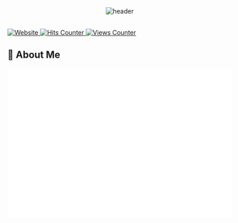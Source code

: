 <div align="center">
  <picture>  
    <img src="https://github.com/natainditama/natainditama/assets/81244669/520be042-a742-4bee-97cf-b315cd5fec4c" alt="header" />
  </picture>
</div>

<br />

<p align="left">
    <a href="https://natainditama.pages.dev">
      <img src="https://img.shields.io/website?url=http%3A%2F%2Fnatainditama.pages.dev&up_color=%232563eb&labelColor=%23595959&label=Website" alt="Website" />
    </a>
    <a href="https://github.com/natainditama/">
      <img
        src="https://hits.seeyoufarm.com/api/count/incr/badge.svg?url=https%3A%2F%2Fgithub.com%2Fnatainditama1212%2Fhit-counter&count_bg=%232563eb&title_bg=%23595959&title=Hits"
        alt="Hits Counter" />
    </a>
    <a href="https://github.com/natainditama/">
      <img src="https://komarev.com/ghpvc/?username=natainditama&color=2563eb&label=Profile+Views" alt="Views Counter" />
    </a>
</p>

<!-- About Me -->

## 🌟 About Me

<picture>
  <source srcset="./github-metrics-small.svg" media="(max-width: 1024px)" />
  <img src="./github-metrics.svg" alt="Metrics" loading="lazy" title="Github Metrics">
</picture>
